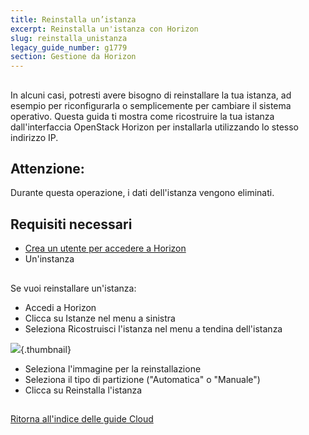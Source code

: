 ```yaml
---
title: Reinstalla un’istanza
excerpt: Reinstalla un'istanza con Horizon
slug: reinstalla_unistanza
legacy_guide_number: g1779
section: Gestione da Horizon
---
```



## 
In alcuni casi, potresti avere bisogno di reinstallare la tua istanza, ad esempio per riconfigurarla o semplicemente per cambiare il sistema operativo.
Questa guida ti mostra come ricostruire la tua istanza dall'interfaccia OpenStack Horizon per installarla utilizzando lo stesso indirizzo IP.

## Attenzione:
Durante questa operazione, i dati dell'istanza vengono eliminati.


## Requisiti necessari

- [Crea un utente per accedere a Horizon]({legacy}1773)
- Un'instanza




## 
Se vuoi reinstallare un'istanza:


- Accedi a Horizon
- Clicca su Istanze nel menu a sinistra
- Seleziona Ricostruisci l'istanza nel menu a tendina dell'istanza



![](images/img_2653.jpg){.thumbnail}

- Seleziona l'immagine per la reinstallazione
- Seleziona il tipo di partizione ("Automatica" o "Manuale")
- Clicca su Reinstalla l'istanza




## 
[Ritorna all'indice delle guide Cloud]({legacy}1785)

